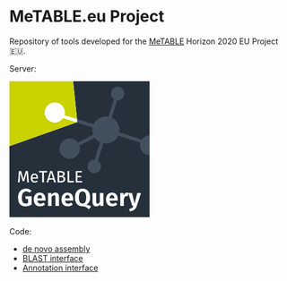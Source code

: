 # MeTABLE.eu Project

Repository of tools developed for the [MeTABLE](https://cordis.europa.eu/article/id/262237-coldadapted-proteins-boost-antifreeze-protection) 
Horizon 2020 EU Project 🇪🇺.

Server:

[![MeTABLE Genomes](docs/genequery.png)](http://metable.seq.space)

Code:
* [de novo assembly](de_novo)
* [BLAST interface](blast)
* [Annotation interface](annotation)
